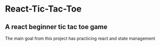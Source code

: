 # React-Tic-Tac-Toe

## A react beginner tic tac toe game 

The main goal from this project has practicing react and state management
